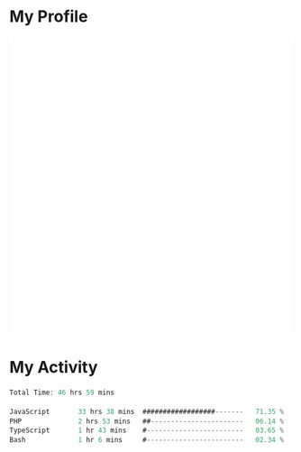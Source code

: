 # My Profile
<img src="https://raw.githubusercontent.com/akmallxx/akmallxx/2f2d024a644949a61dbc923da84b9875860856d3/github-metrics.svg"/>

# My Activity
<!--START_SECTION:waka-->

```rust
Total Time: 46 hrs 59 mins

JavaScript       33 hrs 38 mins  ##################-------   71.35 %
PHP              2 hrs 53 mins   ##-----------------------   06.14 %
TypeScript       1 hr 43 mins    #------------------------   03.65 %
Bash             1 hr 6 mins     #------------------------   02.34 %
```

<!--END_SECTION:waka-->

